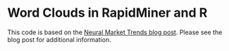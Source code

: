 # Word Clouds in RapidMiner and R

This code is based on the [Neural Market Trends blog post](https://neuralmarkettrends.com/tutorials/wordclouds-rapidminer-r/). Please see the blog post for additional information.